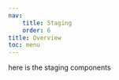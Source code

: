 ```yaml
---
nav:
    title: Staging
    order: 6
title: Overview
toc: menu
---
```


here is the staging components
